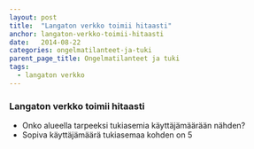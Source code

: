 ```yaml
---
layout: post
title:  "Langaton verkko toimii hitaasti"
anchor: langaton-verkko-toimii-hitaasti
date:   2014-08-22
categories: ongelmatilanteet-ja-tuki
parent_page_title: Ongelmatilanteet ja tuki
tags:
  - langaton verkko
---
```


### <a name="langaton-verkko-toimii-hitaasti">Langaton verkko toimii hitaasti</a>
* Onko alueella tarpeeksi tukiasemia käyttäjämäärään nähden?
* Sopiva käyttäjämäärä tukiasemaa kohden on 5
